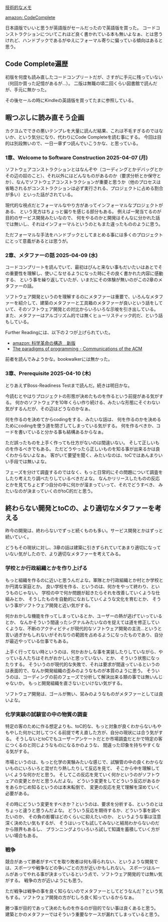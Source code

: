 [技術的なメモ](%E6%8A%80%E8%A1%93%E7%9A%84%E3%81%AA%E3%83%A1%E3%83%A2)

[amazon: CodeComplete](https://amzn.to/43KqGfS)

日本語版でいいと思うが英語版がセールだったので英語版を買った。
コードコンストラクションについてこれほど良く書かれている本も無いよなぁ、とは思うけれど、ハンドブックであるがゆえにフォーマル寄りに偏っている傾向はあると思う。

## Code Complete遍歴

初版を何度も読み直したコードコンプリートだが、さすがに手元に残っていない（何回か買った記憶があるが…）。
二版は無職の頃二回くらい図書館で読んだが、手元に無かった。

その後セールの時にKindleの英語版を買ってたまに参照している。

## 暇つぶしに読み直そう企画

カクヨムでできの悪いテンプレを大量に読んだ結果、これは不毛すぎるのではないか、という気分になり、代わりにCode Completeを読む事にする。
今回は目的は別段無いので、一日一章ずつ読んでいこうかな、と思っている。

### 1章、Welcome to Software Construction  2025-04-07 (月)

ソフトウェアコンストラクションとはなんぞや（コーディングとかデバッグとかその辺の奴のこと）、それ以外にはどんなものがあるのか（要求分析とか保守とか）、なんでソフトウェアコンストラクションが重要と思うか（他のプロセスは省略されるがコンストラクションは必ず実行される、プロジェクトに占める割合が多い）といった話がされている。

現代的な視点だとフォーマルなやり方があってインフォーマルなプロジェクトがある、
という見方はちょっと偏りを感じる部分もある。
例えば一発当てるのが目的のサービス開発みたいなので、
何をやるのかと開発はそんなに分かれた話では無いし、それはインフォーマルというのともまた違ったもののように思う。

ただフォーマルな手法をハンドブックとしてまとめる事には多くのプロジェクトにとって意義があるとは思うが。

### 2章、メタファーの話 2025-04-09 (水)

コードコンプリートを読んでいて、最初はぴんと来ない事もだいたいはあとでその重要性を理解し、使いこなせるようになった時にその良く書かれた内容に感動する、
という事を繰り返していたが、いまだにその体験が無いのがこの2章のメタファーの話。

ソフトウェア開発というのを理解するのにメタファーは重要で、いろんなメタファーを紹介して、建築のメタファーと工具箱のメタファーが良いという話をしていて、そのソフトウェア開発との対比からいろいろな示唆を引き出している。
また、メタファーはアルゴリズム的では無くヒューリスティック的だ、という話もしている。

Further Readingには、以下の２つが上げられていた。

- [amazon: 科学革命の構造　新版](https://amzn.to/4iTlD1c)
- [The paradigms of programming - Communications of the ACM](https://dl.acm.org/doi/10.1145/359138.359140)

前者を読んでみようかな。bookwalkerには無かった。

### 3章、Prerequisite 2025-04-10 (木)

とりあえずBoss-Readiness Testまで読んだ。続きは明日かな。

今読むとやはりプロジェクトの形態が決めたものを作るという前提がある気がする。
何かのソフトウェアを10年くらい作り続ける、みたいな形態にそぐわない気がするんだが、その辺はどうなのかなぁ。

何を作るのを決めてからcodingをする、みたいな話は、
何を作るのかを決めるためにcodingを使う道を閉ざしてしまっている気がする。
何を作るべきか、コードを書いていると分かる事も結構あるからなぁ。

ただ誤ったものを上手く作っても仕方がないのは間違いない。
そして正しいものを作るべきでもある。
ただどうやったら正しいものを知る事が出来るかは良くわからないよなぁ。
客がいて要望を聞く、みたいなのは、toCではあんまりいい手段では無いよな。

フェーズを分けて調査するのではなく、もっと日常的にその問題について調査をしたり考えたり調べたりしているべきだよな。
なんかリリースしたものの反応とかを見てちょとずつ自分の中に何かが溜まっていって、それでどうすべき、
みたいなのが決まっていくのがtoC的だと思う。

## 終わらない開発とtoCの、より適切なメタファーを考える

昨今の開発は、終わらないでずっと続くものも多い。サービス開発とかはずっと続いていく。

どうもその現状に対し、3章の話は建築に引きずられていてあまり適切になっていない気がしたので、より適切なメタファーを考えてみる。

### 学校とか行政組織とかを作り上げる

もっと組織を作るのに近いと思うんだよな。軍隊とか行政組織とか村とか学校とか円満な家庭とか。
良い学校を作る、というのは、何かをやって終わり、というものじゃない。
学校の中で何か問題が起きたらそれを改善していくような仕組みとか、
そうしたものを自動的になおしていくような文化を育むとか、
そういう事がソフトウェア開発と近い気がする。

何かおかしな機能を作ってしまっているとか、ユーザーの熱が逃げていっているとか、
なんかそういう間違ったシグナルみたいなのを捉えては道を修正していくような、不断のアクティビティが現代的なソフトウェア開発の主流…というと言い過ぎかもしれないがそれなりの範囲を占めるようになったものであり、自分が最近やっている仕事でもある。

上手く行ってない時というのは、何かおかしな事を実装したりしていながら、やっている人たちはそれがおかしいと思っていない、とか、
そういう状態になったりする。
そういうのが現代的な失敗で、それは要求が間違っているというのは表面的で、なんか開発組織の歪みのようなものが本質のように思う。
そういうのは、コーディングの前のフェーズで分析して解決出来る類の事では無いんじゃないか。
もっと開発組織を直さないといけない気がする。

ソフトウェア開発は、ゴールが無い、営みのようなものがメタファーとしては良いよな。

### 化学実験の試験官の中の物質の調査

特定の客のために作る想定よりも、toC的な、もっと対象が良くわからないもやもやした何かに対してつくる前提で考え直した方が、自分の現状には合う気がする。
そうしないとtoCでもユーザーアンケートだとか市場調査だとかで特定の客につくるのと同じようなものになるかのような、
間違った印象を持ちやすくなる気がする。

市場というのは、もっと化学の実験みたいな感じで、試験管の中の良くわからないものにいろいろと混ぜたり熱したりして反応を見て、
そこから中を理解していくような何かだと思う。
そしてこの反応を見ていく何かというのがソフトウェアの変更とかだと思うんだよな。
どういう変更をしてどういう反応があるかをあらかじめ知るというのは本末転倒で、
変更の反応を見て理解を深めていく必要がある。

その時にどういう変更をすべきか？というのは、要求を分析する、というのとはちょっと違うと思うんだよな。
どういう反応を期待するか、どういう事を調べたいのか、
その負の影響はどのくらいに抑えたいのか、
というような事は注意深く決めたい気もするが、
そうはいっても試してみないと結局わからないのだから限界もあるし、
プランニングよりいろいろ試して知識を蓄積していく方がいい場合もある。

### 戦争

競合があって勝者がすべてを取り敗者は何も得られない、というような開発では、スポーツや戦争などの争いごとの方が近いかもしれない。
スポーツはルールがあってやれる事が決まっているという点で、ソフトウェア開発的では無い気がする。
戦争の方が近いようにも思う。

ただ戦争は戦争の事を良く知らないのでメタファーとしてどうなんだ？という気もする。ソフトウェア開発の方がむしろ良く知っているからなぁ。

勝つ事が目的であって決めたものを作るのが目的でない事は良くあると思う。
建築とかのメタファーではそういう重要なケースが漏れてしまっていると思う。